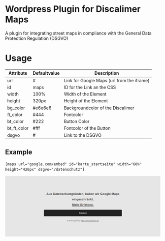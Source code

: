 # Wordpress Plugin for Discalimer Maps
A plugin for integrating street maps in compliance with the General Data Protection Regulation (DSGVO)

# Usage
| Attribute | Defaultvalue | Description |
| -------- | -------- | -------- |
| url | # | Link for Google Maps (url from the iframe) |
| id | maps | ID for the Link an the CSS |
| width | 100% | Width of the Element |
| height | 320px | Height of the Element |
| bg_color | #e6e6e6	 | Backgroundcolor of the Discalimer |
| ft_color | #444 | Fontcolor |
| bt_color | #222 | Button Color |
| bt_ft_color | #fff | Fontcolor of the Button |
| dsgvo | # | Link to the DSGVO |

## Example

``[maps url="google.com/embed" id="karte_startseite" width="60%" height="420px" dsgvo="/datenschutz"]``

![example!](/img/example.png "Example")
